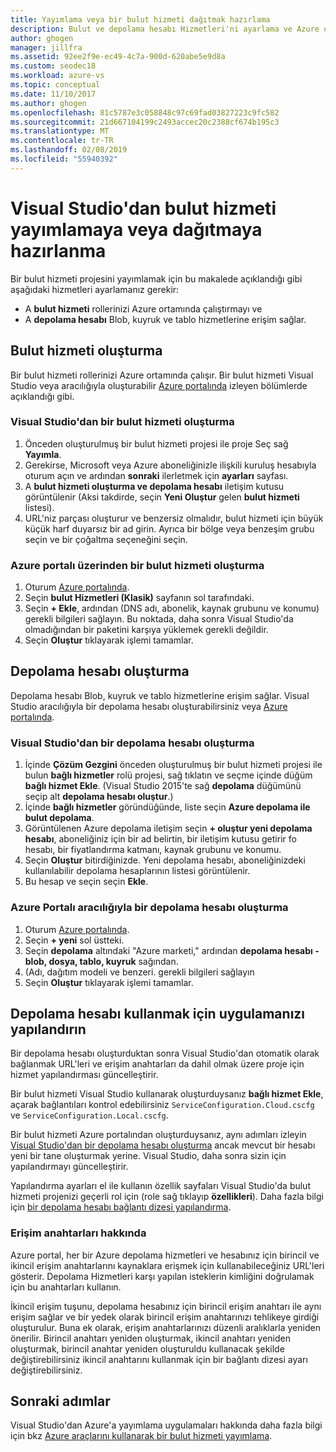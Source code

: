 ```yaml
---
title: Yayımlama veya bir bulut hizmeti dağıtmak hazırlama
description: Bulut ve depolama hesabı Hizmetleri'ni ayarlama ve Azure uygulamanızı yapılandırmak için yordamlar hakkında bilgi edinin.
author: ghogen
manager: jillfra
ms.assetid: 92ee2f9e-ec49-4c7a-900d-620abe5e9d8a
ms.custom: seodec18
ms.workload: azure-vs
ms.topic: conceptual
ms.date: 11/10/2017
ms.author: ghogen
ms.openlocfilehash: 81c5787e3c058848c97c69fad03827223c9fc582
ms.sourcegitcommit: 21d667104199c2493accec20c2388cf674b195c3
ms.translationtype: MT
ms.contentlocale: tr-TR
ms.lasthandoff: 02/08/2019
ms.locfileid: "55940392"
---
```

# <a name="prepare-to-publish-or-deploy-a-cloud-service-from-visual-studio"></a>Visual Studio'dan bulut hizmeti yayımlamaya veya dağıtmaya hazırlanma

Bir bulut hizmeti projesini yayımlamak için bu makalede açıklandığı gibi aşağıdaki hizmetleri ayarlamanız gerekir:

* A **bulut hizmeti** rollerinizi Azure ortamında çalıştırmayı ve
* A **depolama hesabı** Blob, kuyruk ve tablo hizmetlerine erişim sağlar.

## <a name="create-a-cloud-service"></a>Bulut hizmeti oluşturma

Bir bulut hizmeti rollerinizi Azure ortamında çalışır. Bir bulut hizmeti Visual Studio veya aracılığıyla oluşturabilir [Azure portalında](https://portal.azure.com/) izleyen bölümlerde açıklandığı gibi.

### <a name="create-a-cloud-service-from-visual-studio"></a>Visual Studio'dan bir bulut hizmeti oluşturma

1. Önceden oluşturulmuş bir bulut hizmeti projesi ile proje Seç sağ **Yayımla**.
1. Gerekirse, Microsoft veya Azure aboneliğinizle ilişkili kuruluş hesabıyla oturum açın ve ardından **sonraki** ilerletmek için **ayarları** sayfası.
1. A **bulut hizmeti oluşturma ve depolama hesabı** iletişim kutusu görüntülenir (Aksi takdirde, seçin **Yeni Oluştur** gelen **bulut hizmeti** listesi).
1. URL'niz parçası oluşturur ve benzersiz olmalıdır, bulut hizmeti için büyük küçük harf duyarsız bir ad girin. Ayrıca bir bölge veya benzeşim grubu seçin ve bir çoğaltma seçeneğini seçin.

### <a name="create-a-cloud-service-through-the-azure-portal"></a>Azure portalı üzerinden bir bulut hizmeti oluşturma

1. Oturum [Azure portalında](https://portal.azure.com/).
1. Seçin **bulut Hizmetleri (Klasik)** sayfanın sol tarafındaki.
1. Seçin **+ Ekle**, ardından (DNS adı, abonelik, kaynak grubunu ve konumu) gerekli bilgileri sağlayın. Bu noktada, daha sonra Visual Studio'da olmadığından bir paketini karşıya yüklemek gerekli değildir.
1. Seçin **Oluştur** tıklayarak işlemi tamamlar.

## <a name="create-a-storage-account"></a>Depolama hesabı oluşturma

Depolama hesabı Blob, kuyruk ve tablo hizmetlerine erişim sağlar. Visual Studio aracılığıyla bir depolama hesabı oluşturabilirsiniz veya [Azure portalında](https://portal.azure.com/).

### <a name="create-a-storage-account-from-visual-studio"></a>Visual Studio'dan bir depolama hesabı oluşturma

1. İçinde **Çözüm Gezgini** önceden oluşturulmuş bir bulut hizmeti projesi ile bulun **bağlı hizmetler** rolü projesi, sağ tıklatın ve seçme içinde düğüm **bağlı hizmet Ekle**. (Visual Studio 2015'te sağ **depolama** düğümünü seçip alt **depolama hesabı oluştur**.)
1. İçinde **bağlı hizmetler** göründüğünde, liste seçin **Azure depolama ile bulut depolama**.
1. Görüntülenen Azure depolama iletişim seçin **+ oluştur yeni depolama hesabı**, aboneliğiniz için bir ad belirtin, bir iletişim kutusu getirir fo hesabı, bir fiyatlandırma katmanı, kaynak grubunu ve konumu.
1. Seçin **Oluştur** bitirdiğinizde. Yeni depolama hesabı, aboneliğinizdeki kullanılabilir depolama hesaplarının listesi görüntülenir.
1. Bu hesap ve seçin seçin **Ekle**.

### <a name="create-a-storage-account-through-the-azure-portal"></a>Azure Portalı aracılığıyla bir depolama hesabı oluşturma

1. Oturum [Azure portalında](https://portal.azure.com/).
1. Seçin **+ yeni** sol üstteki.
1. Seçin **depolama** altındaki "Azure marketi," ardından **depolama hesabı - blob, dosya, tablo, kuyruk** sağından.
1. (Adı, dağıtım modeli ve benzeri. gerekli bilgileri sağlayın
1. Seçin **Oluştur** tıklayarak işlemi tamamlar.

## <a name="configure-your-app-to-use-the-storage-account"></a>Depolama hesabı kullanmak için uygulamanızı yapılandırın

Bir depolama hesabı oluşturduktan sonra Visual Studio'dan otomatik olarak bağlanmak URL'leri ve erişim anahtarları da dahil olmak üzere proje için hizmet yapılandırması güncelleştirir.

Bir bulut hizmeti Visual Studio kullanarak oluşturduysanız **bağlı hizmet Ekle**, açarak bağlantıları kontrol edebilirsiniz `ServiceConfiguration.Cloud.cscfg` ve `ServiceConfiguration.Local.cscfg`.

Bir bulut hizmeti Azure portalından oluşturduysanız, aynı adımları izleyin [Visual Studio'dan bir depolama hesabı oluşturma](#create-a-storage-account-from-visual-studio) ancak mevcut bir hesabı yeni bir tane oluşturmak yerine. Visual Studio, daha sonra sizin için yapılandırmayı güncelleştirir.

Yapılandırma ayarları el ile kullanın özellik sayfaları Visual Studio'da bulut hizmeti projenizi geçerli rol için (role sağ tıklayıp **özellikleri**). Daha fazla bilgi için [bir depolama hesabı bağlantı dizesi yapılandırma](vs-azure-tools-multiple-services-project-configurations.md#configuring-a-connection-string-for-a-storage-account).

### <a name="about-access-keys"></a>Erişim anahtarları hakkında

Azure portal, her bir Azure depolama hizmetleri ve hesabınız için birincil ve ikincil erişim anahtarlarını kaynaklara erişmek için kullanabileceğiniz URL'leri gösterir. Depolama Hizmetleri karşı yapılan isteklerin kimliğini doğrulamak için bu anahtarları kullanın.

İkincil erişim tuşunu, depolama hesabınız için birincil erişim anahtarı ile aynı erişim sağlar ve bir yedek olarak birincil erişim anahtarınızı tehlikeye girdiği oluşturulur. Buna ek olarak, erişim anahtarlarınızı düzenli aralıklarla yeniden önerilir. Birincil anahtarı yeniden oluşturmak, ikincil anahtarı yeniden oluşturmak, birincil anahtar yeniden oluşturuldu kullanacak şekilde değiştirebilirsiniz ikincil anahtarını kullanmak için bir bağlantı dizesi ayarı değiştirebilirsiniz.

## <a name="next-steps"></a>Sonraki adımlar

Visual Studio'dan Azure'a yayımlama uygulamaları hakkında daha fazla bilgi için bkz [Azure araçlarını kullanarak bir bulut hizmeti yayımlama](vs-azure-tools-publishing-a-cloud-service.md).
